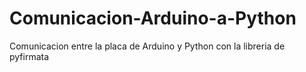 # Comunicacion-Arduino-a-Python
 Comunicacion entre la placa de Arduino y Python con la libreria de pyfirmata
